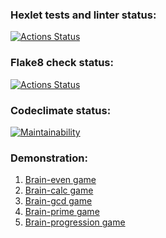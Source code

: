 ### Hexlet tests and linter status:
[![Actions Status](https://github.com/yrpol/python-project-lvl1/workflows/hexlet-check/badge.svg)](https://github.com/yrpol/python-project-lvl1/actions)

### Flake8 check status:
[![Actions Status](https://github.com/yrpol/python-project-lvl1/workflows/flake8-check/badge.svg)](https://github.com/yrpol/python-project-lvl1/actions)

### Codeclimate status:
[![Maintainability](https://api.codeclimate.com/v1/badges/e9d8fedd34db2499516f/maintainability)](https://codeclimate.com/github/yrpol/python-project-lvl1/maintainability)

### Demonstration:

1. [Brain-even game](https://asciinema.org/a/ttLIVVwXMy73GfWZ2M9f66qB6)
2. [Brain-calc game](https://asciinema.org/a/TXagp3KGe9iN7YrK5iGwVbAfB)
3. [Brain-gcd game](https://asciinema.org/a/IYcnsYoREoXeEDYR8U5lNfjDT)
4. [Brain-prime game](https://asciinema.org/a/x35mzBo3iiFKQmvsku1vJ2nHD)
5. [Brain-progression game](https://asciinema.org/a/iSo54dhEiv2yDgfK5KWiIFc53)
